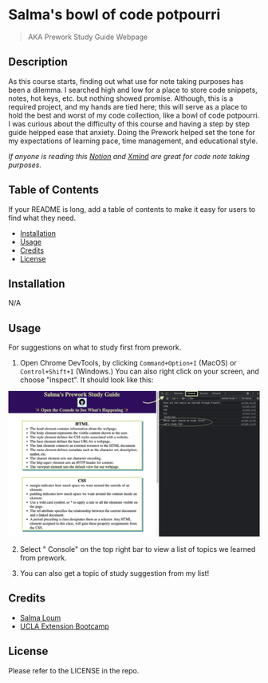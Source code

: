 # Salma's bowl of code potpourri
> AKA Prework Study Guide Webpage

## Description

As this course starts, finding out what use for note taking purposes has been a dilemma. I searched high and low for a place to store code snippets, notes, hot keys, etc. but nothing showed promise.
Although, this is a required project, and my hands are tied here; this will serve as a place to hold the best and worst of my code collection, like a bowl of code potpourri. 
I was curious about the difficulty of this course and having a step by step guide helpped ease that anxiety. Doing the Prework helped set the tone for my expectations of learning pace, time management, and educational style.

*If anyone is reading this [Notion](https://www.notion.so/) and [Xmind](https://xmind.app/) are great for code note taking purposes.*

## Table of Contents

If your README is long, add a table of contents to make it easy for users to find what they need.

- [Installation](#installation)
- [Usage](#usage)
- [Credits](#credits)
- [License](#license)

## Installation

N/A

## Usage
For suggestions on what to study first from prework.
1. Open Chrome DevTools, by clicking `Command+Option+I` (MacOS) or `Control+Shift+I` (Windows.) 
You can also right click on your screen, and choose "inspect".
It should look like this:

![Screenshot of how the console look like](assets/salma-steps.png)

2. Select " Console" on the top right bar to view a list of topics we learned from prework.

3. You can also get a topic of study suggestion from my list!

## Credits
- [Salma Loum](https://github.com/SalmaLoum/)
- [UCLA Extension Bootcamp](https://www.uclaextension.edu/?gclid=Cj0KCQiAgribBhDkARIsAASA5btdbwAz8x25r3b1deoRNIGxfkPFL11rAQMuCgQ7HYiqBH8CLr9CgLoaAktlEALw_wcB&gclsrc=aw.ds)

## License

Please refer to the LICENSE in the repo.